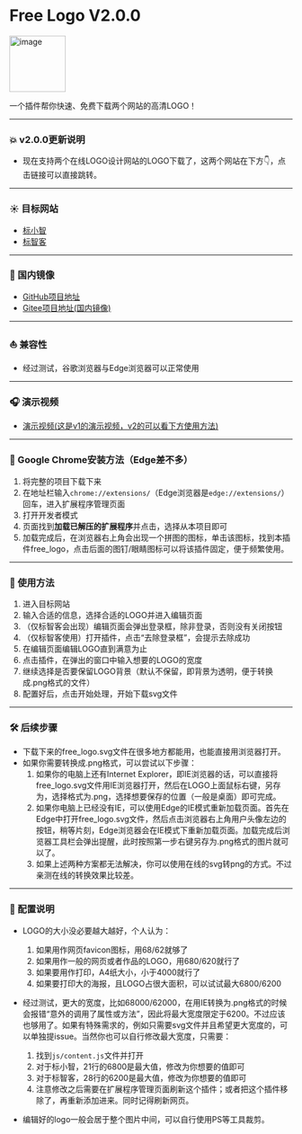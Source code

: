 # Free Logo V2.0.0

<img src="https://github.com/quarkape/Free_Logo/blob/main/img/free_logo.png" alt="image" style="width:100px" />

一个插件帮你快速、免费下载两个网站的高清LOGO！

---

### :boom:  v2.0.0更新说明

- 现在支持两个在线LOGO设计网站的LOGO下载了，这两个网站在下方👇，点击链接可以直接跳转。

---

### :sunny: 目标网站

- [标小智](https://www.logosc.cn/)
- [标智客](https://www.logomaker.com.cn/)

---

### :leaves: 国内镜像

- [GitHub项目地址](https://github.com/quarkape/free_logo)
- [Gitee项目地址(国内镜像)](https://gitee.com/quarkape/free_logo)

---

### :sailboat: 兼容性

- 经过测试，谷歌浏览器与Edge浏览器可以正常使用

---

### :headphones: 演示视频

- [演示视频(这是v1的演示视频，v2的可以看下方使用方法)](https://www.bilibili.com/video/BV1t84y1r71B?share_source=copy_web)

---

### :jack_o_lantern: Google Chrome安装方法（Edge差不多）

1. 将完整的项目下载下来
2. 在地址栏输入`chrome://extensions/`（Edge浏览器是`edge://extensions/`）回车，进入扩展程序管理页面
3. 打开开发者模式
4. 页面找到**加载已解压的扩展程序**并点击，选择从本项目即可
5. 加载完成后，在浏览器右上角会出现一个拼图的图标，单击该图标，找到本插件free_logo，点击后面的图钉/眼睛图标可以将该插件固定，便于频繁使用。

---

### :badminton: 使用方法

1. 进入目标网站
2. 输入合适的信息，选择合适的LOGO并进入编辑页面
3. （仅标智客会出现）编辑页面会弹出登录框，除非登录，否则没有关闭按钮
4. （仅标智客使用）打开插件，点击“去除登录框”，会提示去除成功
5. 在编辑页面编辑LOGO直到满意为止
6. 点击插件，在弹出的窗口中输入想要的LOGO的宽度
7. 继续选择是否要保留LOGO背景（默认不保留，即背景为透明，便于转换成.png格式的文件）
8. 配置好后，点击开始处理，开始下载svg文件

---

### :hammer_and_wrench: 后续步骤

- 下载下来的free_logo.svg文件在很多地方都能用，也能直接用浏览器打开。
- 如果你需要转换成.png格式，可以尝试以下步骤：
  1. 如果你的电脑上还有Internet Explorer，即IE浏览器的话，可以直接将free_logo.svg文件用IE浏览器打开，然后在LOGO上面鼠标右键，另存为，选择格式为.png，选择想要保存的位置（一般是桌面）即可完成。
  2. 如果你电脑上已经没有IE，可以使用Edge的IE模式重新加载页面。首先在Edge中打开free_logo.svg文件，然后点击浏览器右上角用户头像左边的按钮，稍等片刻，Edge浏览器会在IE模式下重新加载页面。加载完成后浏览器工具栏会弹出提醒，此时按照第一步右键另存为.png格式的图片就可以了。
  3. 如果上述两种方案都无法解决，你可以使用在线的svg转png的方式。不过亲测在线的转换效果比较差。

---

### :palm_tree: 配置说明

- LOGO的大小没必要越大越好，个人认为：
  1. 如果用作网页favicon图标，用68/62就够了
  2. 如果用作一般的网页或者作品的LOGO，用680/620就行了
  3. 如果要用作打印，A4纸大小，小于4000就行了
  4. 如果要打印大的海报，且LOGO占很大面积，可以试试最大6800/6200
- 经过测试，更大的宽度，比如68000/62000，在用IE转换为.png格式的时候会报错“意外的调用了属性或方法”，因此将最大宽度限定于6200。不过应该也够用了。如果有特殊需求的，例如只需要svg文件并且希望更大宽度的，可以单独提issue。当然你也可以自行修改最大宽度，只需要：

  1. 找到`js/content.js`文件并打开
  2. 对于标小智，21行的6800是最大值，修改为你想要的值即可
  3. 对于标智客，28行的6200是最大值，修改为你想要的值即可
  4. 注意修改之后需要在扩展程序管理页面刷新这个插件；或者把这个插件移除了，再重新添加进来。同时记得刷新网页。
- 编辑好的logo一般会居于整个图片中间，可以自行使用PS等工具裁剪。



